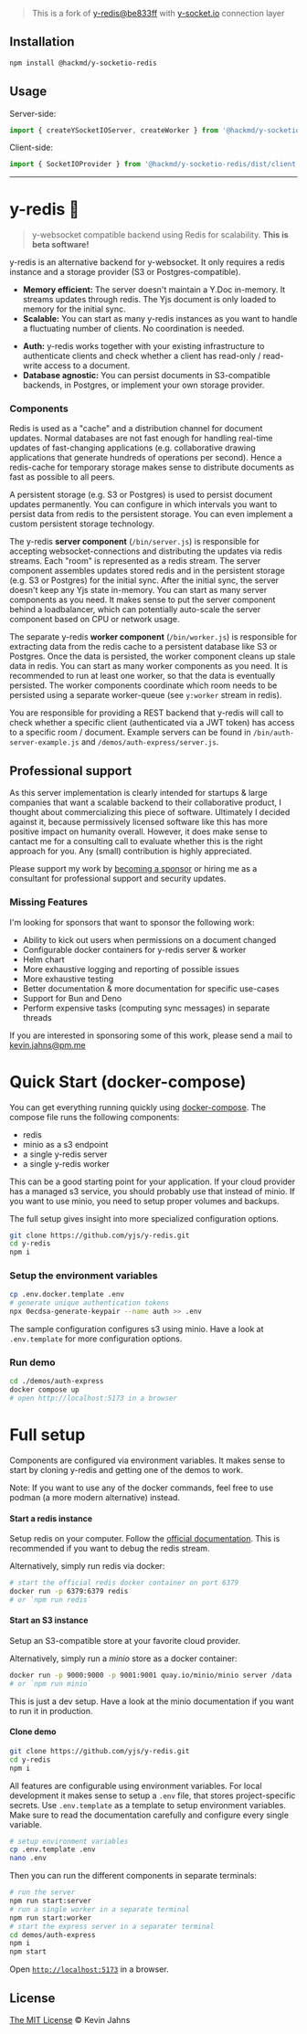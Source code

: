 > This is a fork of [y-redis@be833ff](https://github.com/yjs/y-redis/tree/be833ff1ccea630fbc45097cc3d122cc8a690733) with [y-socket.io](https://github.com/ivan-topp/y-socket.io) connection layer

## Installation

```sh
npm install @hackmd/y-socketio-redis
```

## Usage

Server-side:

```js
import { createYSocketIOServer, createWorker } from '@hackmd/y-socketio-redis'
```

Client-side:

```js
import { SocketIOProvider } from '@hackmd/y-socketio-redis/dist/client'
```

---

# y-redis :tophat:

> y-websocket compatible backend using Redis for scalability. **This is beta
> software!**

y-redis is an alternative backend for y-websocket. It only requires a redis
instance and a storage provider (S3 or Postgres-compatible).

- **Memory efficient:** The server doesn't maintain a Y.Doc in-memory. It
  streams updates through redis. The Yjs document is only loaded to memory for the
  initial sync.
- **Scalable:** You can start as many y-redis instances as you want to handle
  a fluctuating number of clients. No coordination is needed.

* **Auth:** y-redis works together with your existing infrastructure to
  authenticate clients and check whether a client has read-only / read-write
  access to a document.
* **Database agnostic:** You can persist documents in S3-compatible backends, in
  Postgres, or implement your own storage provider.

### Components

Redis is used as a "cache" and a distribution channel for document updates.
Normal databases are not fast enough for handling real-time updates of
fast-changing applications (e.g. collaborative drawing applications that
generate hundreds of operations per second). Hence a redis-cache for temporary
storage makes sense to distribute documents as fast as possible to all peers.

A persistent storage (e.g. S3 or Postgres) is used to persist document updates
permanently. You can configure in which intervals you want to persist data from
redis to the persistent storage. You can even implement a custom persistent
storage technology.

The y-redis **server component** (`/bin/server.js`) is responsible for accepting
websocket-connections and distributing the updates via redis streams. Each
"room" is represented as a redis stream. The server component assembles updates
stored redis and in the persistent storage (e.g. S3 or Postgres) for the initial
sync. After the initial sync, the server doesn't keep any Yjs state in-memory.
You can start as many server components as you need. It makes sense to put the
server component behind a loadbalancer, which can potentially auto-scale the
server component based on CPU or network usage.

The separate y-redis **worker component** (`/bin/worker.js`) is responsible for
extracting data from the redis cache to a persistent database like S3 or
Postgres. Once the data is persisted, the worker component cleans up stale data
in redis. You can start as many worker components as you need. It is recommended
to run at least one worker, so that the data is eventually persisted. The worker
components coordinate which room needs to be persisted using a separate
worker-queue (see `y:worker` stream in redis).

You are responsible for providing a REST backend that y-redis will call to check
whether a specific client (authenticated via a JWT token) has access to a
specific room / document. Example servers can be found in
`/bin/auth-server-example.js` and `/demos/auth-express/server.js`.

## Professional support

As this server implementation is clearly intended for startups & large companies
that want a scalable backend to their collaborative product, I thought about
commercializing this piece of software. Ultimately I decided against it, because
permissively licensed software like this has more positive impact on humanity
overall. However, it does make sense to cantact me for a consulting call to
evaluate whether this is the right approach for you. Any (small) contribution is
highly appreciated.

Please support my work by [becoming a
sponsor](https://github.com/sponsors/dmonad) or hiring me as a consultant for
professional support and security updates.

### Missing Features

I'm looking for sponsors that want to sponsor the following work:

- Ability to kick out users when permissions on a document changed
- Configurable docker containers for y-redis server & worker
- Helm chart
- More exhaustive logging and reporting of possible issues
- More exhaustive testing
- Better documentation & more documentation for specific use-cases
- Support for Bun and Deno
- Perform expensive tasks (computing sync messages) in separate threads

If you are interested in sponsoring some of this work, please send a mail to
<kevin.jahns@pm.me>

# Quick Start (docker-compose)

You can get everything running quickly using
[docker-compose](https://docs.docker.com/compose/). The compose file runs the
following components:

- redis
- minio as a s3 endpoint
- a single y-redis server
- a single y-redis worker

This can be a good starting point for your application. If your cloud provider
has a managed s3 service, you should probably use that instead of minio. If you
want to use minio, you need to setup proper volumes and backups.

The full setup gives insight into more specialized configuration options.

```sh
git clone https://github.com/yjs/y-redis.git
cd y-redis
npm i
```

### Setup the environment variables

```sh
cp .env.docker.template .env
# generate unique authentication tokens
npx 0ecdsa-generate-keypair --name auth >> .env
```

The sample configuration configures s3 using minio.
Have a look at `.env.template` for more configuration options.

### Run demo

```sh
cd ./demos/auth-express
docker compose up
# open http://localhost:5173 in a browser
```

# Full setup

Components are configured via environment variables. It makes sense to start by
cloning y-redis and getting one of the demos to work.

Note: If you want to use any of the docker commands, feel free to use podman (a
more modern alternative) instead.

#### Start a redis instance

Setup redis on your computer. Follow the [official
documentation](https://redis.io/docs/install/install-redis/). This is
recommended if you want to debug the redis stream.

Alternatively, simply run redis via docker:

```sh
# start the official redis docker container on port 6379
docker run -p 6379:6379 redis
# or `npm run redis`
```

#### Start an S3 instance

Setup an S3-compatible store at your favorite cloud provider.

Alternatively, simply run a _minio_ store as a docker container:

```sh
docker run -p 9000:9000 -p 9001:9001 quay.io/minio/minio server /data --console-address \":9001\"
# or `npm run minio`
```

This is just a dev setup. Have a look at the minio documentation if you want to
run it in production.

#### Clone demo

```sh
git clone https://github.com/yjs/y-redis.git
cd y-redis
npm i
```

All features are configurable using environment variables. For local development
it makes sense to setup a `.env` file, that stores project-specific secrets. Use
`.env.template` as a template to setup environment variables. Make sure to read
the documentation carefully and configure every single variable.

```sh
# setup environment variables
cp .env.template .env
nano .env
```

Then you can run the different components in separate terminals:

```sh
# run the server
npm run start:server
# run a single worker in a separate terminal
npm run start:worker
# start the express server in a separater terminal
cd demos/auth-express
npm i
npm start
```

Open [`http://localhost:5173`](http://localhost:5173) in a browser.

## License

[The MIT License](./LICENSE) © Kevin Jahns
